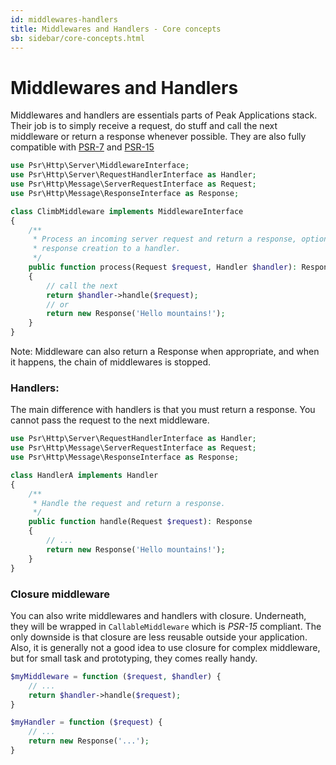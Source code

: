```yaml
---
id: middlewares-handlers
title: Middlewares and Handlers - Core concepts
sb: sidebar/core-concepts.html
---
```


# Middlewares and Handlers

Middlewares and handlers are essentials parts of Peak Applications stack. Their job is to simply receive a request, do stuff and call the next middleware or return a response whenever possible. They are also fully compatible with [PSR-7](https://www.php-fig.org/psr/psr-7/) and [PSR-15](https://www.php-fig.org/psr/psr-15/)

```php
use Psr\Http\Server\MiddlewareInterface;
use Psr\Http\Server\RequestHandlerInterface as Handler;
use Psr\Http\Message\ServerRequestInterface as Request;
use Psr\Http\Message\ResponseInterface as Response;

class ClimbMiddleware implements MiddlewareInterface
{
    /**
     * Process an incoming server request and return a response, optionally delegating
     * response creation to a handler.
     */
    public function process(Request $request, Handler $handler): Response 
    {
        // call the next
        return $handler->handle($request);
        // or 
        return new Response('Hello mountains!');
    }
}
```

Note: Middleware can also return a Response when appropriate, and when it happens, the chain of middlewares is stopped.

### Handlers: 

The main difference with handlers is that you must return a response. You cannot pass the request to the next middleware.

```php
use Psr\Http\Server\RequestHandlerInterface as Handler;
use Psr\Http\Message\ServerRequestInterface as Request;
use Psr\Http\Message\ResponseInterface as Response;

class HandlerA implements Handler
{
    /**
     * Handle the request and return a response.
     */
    public function handle(Request $request): Response
    {
        // ...
        return new Response('Hello mountains!');
    }
}  
```

### Closure middleware
You can also write middlewares and handlers with closure. Underneath, they will be wrapped in `CallableMiddleware` which is *PSR-15* compliant. The only downside is that closure are less reusable outside your application. Also, it is generally not a good idea to use closure for complex middleware, but for small task and prototyping, they comes really handy.

```php
$myMiddleware = function ($request, $handler) {
    // ...
    return $handler->handle($request);
}

$myHandler = function ($request) {
    // ...
    return new Response('...');
}
```